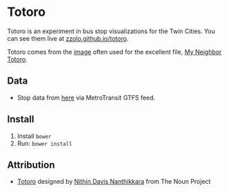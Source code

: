 # Totoro

Totoro is an experiment in bus stop visualizations for the Twin Cities.  You can see them live at [zzolo.github.io/totoro](http://zzolo.github.io/totoro/).

Totoro comes from the [image](http://en.wikipedia.org/wiki/File:My_Neighbor_Totoro_-_Tonari_no_Totoro_(Movie_Poster).jpg) often used for the excellent file, [My Neighbor Totoro](http://en.wikipedia.org/wiki/My_Neighbor_Totoro).

## Data

* Stop data from [here](https://github.com/r-barnes/mspbus/blob/master/data/stops.txt) via MetroTransit GTFS feed.

## Install

1. Install `bower`
1. Run: `bower install`

## Attribution

* <a href="http://thenounproject.com/noun/totoro/#icon-No3424" target="_blank">Totoro</a> designed by <a href="http://thenounproject.com/nithindavis" target="_blank">Nithin Davis Nanthikkara</a> from The Noun Project